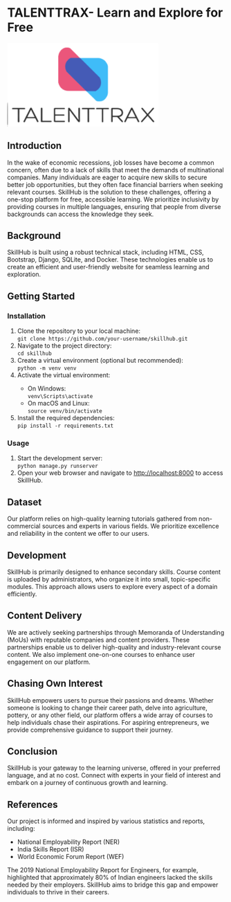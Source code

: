 <h1>TALENTTRAX- Learn and Explore for Free</h1>
 <img src="static/images/logo.svg" width="350" title="hover text">
    <h2>Introduction</h2>
    <p>In the wake of economic recessions, job losses have become a common concern, often due to a lack of skills that meet the demands of multinational companies. Many individuals are eager to acquire new skills to secure better job opportunities, but they often face financial barriers when seeking relevant courses. SkillHub is the solution to these challenges, offering a one-stop platform for free, accessible learning. We prioritize inclusivity by providing courses in multiple languages, ensuring that people from diverse backgrounds can access the knowledge they seek.</p>
    <h2>Background</h2>
    <p>SkillHub is built using a robust technical stack, including HTML, CSS, Bootstrap, Django, SQLite, and Docker. These technologies enable us to create an efficient and user-friendly website for seamless learning and exploration.</p>
    <h2>Getting Started</h2>
    <h3>Installation</h3>
    <ol>
        <li>Clone the repository to your local machine:</li>
        <code>git clone https://github.com/your-username/skillhub.git</code>
        <li>Navigate to the project directory:</li>
        <code>cd skillhub</code>
        <li>Create a virtual environment (optional but recommended):</li>
        <code>python -m venv venv</code>
        <li>Activate the virtual environment:</li>
        <ul>
            <li>On Windows:</li>
            <code>venv\Scripts\activate</code>
            <li>On macOS and Linux:</li>
            <code>source venv/bin/activate</code>
        </ul>
        <li>Install the required dependencies:</li>
        <code>pip install -r requirements.txt</code>
    </ol>
    <h3>Usage</h3>
    <ol>
        <li>Start the development server:</li>
        <code>python manage.py runserver</code>
        <li>Open your web browser and navigate to <a href="http://localhost:8000">http://localhost:8000</a> to access SkillHub.</li>
    </ol>
    <h2>Dataset</h2>
    <p>Our platform relies on high-quality learning tutorials gathered from non-commercial sources and experts in various fields. We prioritize excellence and reliability in the content we offer to our users.</p>
    <h2>Development</h2>
    <p>SkillHub is primarily designed to enhance secondary skills. Course content is uploaded by administrators, who organize it into small, topic-specific modules. This approach allows users to explore every aspect of a domain efficiently.</p>
    <h2>Content Delivery</h2>
    <p>We are actively seeking partnerships through Memoranda of Understanding (MoUs) with reputable companies and content providers. These partnerships enable us to deliver high-quality and industry-relevant course content. We also implement one-on-one courses to enhance user engagement on our platform.</p>
    <h2>Chasing Own Interest</h2>
    <p>SkillHub empowers users to pursue their passions and dreams. Whether someone is looking to change their career path, delve into agriculture, pottery, or any other field, our platform offers a wide array of courses to help individuals chase their aspirations. For aspiring entrepreneurs, we provide comprehensive guidance to support their journey.</p>
    <h2>Conclusion</h2>
    <p>SkillHub is your gateway to the learning universe, offered in your preferred language, and at no cost. Connect with experts in your field of interest and embark on a journey of continuous growth and learning.</p>
    <h2>References</h2>
    <p>Our project is informed and inspired by various statistics and reports, including:</p>
    <ul>
        <li>National Employability Report (NER)</li>
        <li>India Skills Report (ISR)</li>
        <li>World Economic Forum Report (WEF)</li>
    </ul>
    <p>The 2019 National Employability Report for Engineers, for example, highlighted that approximately 80% of Indian engineers lacked the skills needed by their employers. SkillHub aims to bridge this gap and empower individuals to thrive in their careers.</p>
